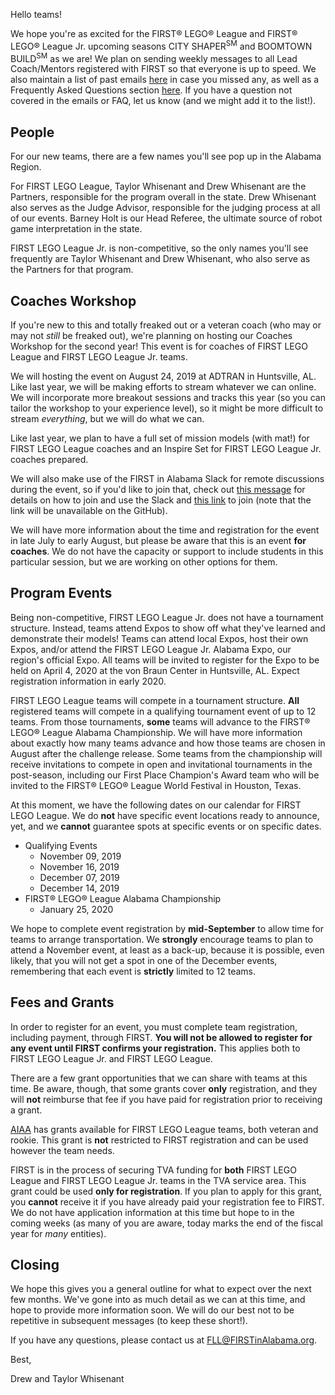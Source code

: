 Hello teams!

We hope you're as excited for the FIRST&reg; LEGO&reg; League and FIRST&reg; LEGO&reg; League Jr. upcoming seasons CITY SHAPER<sup>SM</sup> and BOOMTOWN BUILD<sup>SM</sup> as we are! We plan on sending weekly messages to all Lead Coach/Mentors registered with FIRST so that everyone is up to speed. We also maintain a list of past emails [here](https://github.com/drewwhis/alabama-first-lego-league/tree/master/2019-2020-CITY-SHAPER/email-blasts) in case you missed any, as well as a Frequently Asked Questions section [here](https://github.com/drewwhis/alabama-first-lego-league/wiki/Frequently-Asked-Questions). If you have a question not covered in the emails or FAQ, let us know (and we might add it to the list!).

## People

For our new teams, there are a few names you'll see pop up in the Alabama Region. 

For FIRST LEGO League, Taylor Whisenant and Drew Whisenant are the Partners, responsible for the program overall in the state. Drew Whisenant also serves as the Judge Advisor, responsible for the judging process at all of our events. Barney Holt is our Head Referee, the ultimate source of robot game interpretation in the state.

FIRST LEGO League Jr. is non-competitive, so the only names you'll see frequently are Taylor Whisenant and Drew Whisenant, who also serve as the Partners for that program.

## Coaches Workshop

If you're new to this and totally freaked out or a veteran coach (who may or may not *still* be freaked out), we're planning on hosting our Coaches Workshop for the second year! This event is for coaches of FIRST LEGO League and FIRST LEGO League Jr. teams.

We will hosting the event on August 24, 2019 at ADTRAN in Huntsville, AL. Like last year, we will be making efforts to stream whatever we can online. We will incorporate more breakout sessions and tracks this year (so you can tailor the workshop to your experience level), so it might be more difficult to stream *everything*, but we will do what we can. 

Like last year, we plan to have a full set of mission models (with mat!) for FIRST LEGO League coaches and an Inspire Set for FIRST LEGO League Jr. coaches prepared. 

We will also make use of the FIRST in Alabama Slack for remote discussions during the event, so if you'd like to join that, check out [this message](https://github.com/drewwhis/alabama-first-lego-league/blob/master/2019-2020-CITY-SHAPER/email-blasts/2019-06-23.md) for details on how to join and use the Slack and [this link]() to join (note that the link will be unavailable on the GitHub).

We will have more information about the time and registration for the event in late July to early August, but please be aware that this is an event **for coaches**. We do not have the capacity or support to include students in this particular session, but we are working on other options for them.

## Program Events

Being non-competitive, FIRST LEGO League Jr. does not have a tournament structure. Instead, teams attend Expos to show off what they've learned and demonstrate their models! Teams can attend local Expos, host their own Expos, and/or attend the FIRST LEGO League Jr. Alabama Expo, our region's official Expo. All teams will be invited to register for the Expo to be held on April 4, 2020 at the von Braun Center in Huntsville, AL. Expect registration information in early 2020.

FIRST LEGO League teams will compete in a tournament structure. **All** registered teams will compete in a qualifying tournament event of up to 12 teams. From those tournaments, **some** teams will advance to the FIRST&reg; LEGO&reg; League Alabama Championship. We will have more information about exactly how many teams advance and how those teams are chosen in August after the challenge release. Some teams from the championship will receive invitations to compete in open and invitational tournaments in the post-season, including our First Place Champion's Award team who will be invited to the FIRST&reg; LEGO&reg; League World Festival in Houston, Texas.

At this moment, we have the following dates on our calendar for FIRST LEGO League. We do **not** have specific event locations ready to announce, yet, and we **cannot** guarantee spots at specific events or on specific dates.
- Qualifying Events
    - November 09, 2019
    - November 16, 2019
    - December 07, 2019
    - December 14, 2019
- FIRST&reg; LEGO&reg; League Alabama Championship
    - January 25, 2020

We hope to complete event registration by **mid-September** to allow time for teams to arrange transportation. We **strongly** encourage teams to plan to attend a November event, at least as a back-up, because it is possible, even likely, that you will not get a spot in one of the December events, remembering that each event is **strictly** limited to 12 teams.


## Fees and Grants

In order to register for an event, you must complete team registration, including payment, through FIRST. **You will not be allowed to register for any event until FIRST confirms your registration.** This applies both to FIRST LEGO League Jr. and FIRST LEGO League.

There are a few grant opportunities that we can share with teams at this time. Be aware, though, that some grants cover **only** registration, and they will **not** reimburse that fee if you have paid for registration prior to receiving a grant.

[AIAA](https://www.aiaa.org/home/get-involved/students-educators/first-lego-league-grant-program) has grants available for FIRST LEGO League teams, both veteran and rookie. This grant is **not** restricted to FIRST registration and can be used however the team needs.

FIRST is in the process of securing TVA funding for **both** FIRST LEGO League and FIRST LEGO League Jr. teams in the TVA service area. This grant could be used **only for registration**. If you plan to apply for this grant, you **cannot** receive it if you have already paid your registration fee to FIRST. We do not have application information at this time but hope to in the coming weeks (as many of you are aware, today marks the end of the fiscal year for *many* entities).

## Closing

We hope this gives you a general outline for what to expect over the next few months. We've gone into as much detail as we can at this time, and hope to provide more information soon. We will do our best not to be repetitive in subsequent messages (to keep these short!).

If you have any questions, please contact us at FLL@FIRSTinAlabama.org.

Best,

Drew and Taylor Whisenant